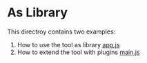 # As Library

This directroy contains two examples:
1. How to use the tool as library [app.js](./app.js)
2. How to extend the tool with plugins [main.js](./app.js)